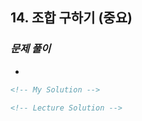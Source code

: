 ## 14. 조합 구하기 (중요)

### _문제 풀이_

-

```html
<!-- My Solution -->
```

```html
<!-- Lecture Solution -->
```
